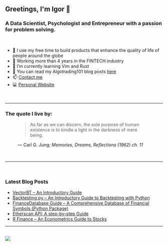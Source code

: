 ## Greetings, I'm Igor 👋 

### A Data Scientist, Psychologist and Entrepreneur with a passion for problem solving.
<br />

- 🔭 I use my free time to build products that enhance the quality of life of people around the globe
- 🌟 Working more than 4 years in the FINTECH industry
- 🌱 I’m currently learning Vim and Rust
- 📜 You can read my Algotrading101 blog posts [here](https://algotrading101.com/learn/)
- 📫 [Contact me](mailto:igorradovanovic20@gmail.com)
- :computer: [Personal Website](https://igorradovanovic.com)


<br />

---

### The quote I live by:

<figure class="quote">
  <blockquote>
    As far as we can discern, the sole purpose of human existence is to kindle a light in the darkness of mere being.
  </blockquote>
  <figcaption>
   &mdash; Carl G. Jung; <cite>Memories, Dreams, Reflections (1962) ch. 11</cite> 
  </figcaption> 
</figure>
<br />

---
<br />

### Latest Blog Posts
<!-- BLOG-POST-LIST:START -->
- [VectorBT – An Introductory Guide](https://algotrading101.com/learn/vectorbt-guide/?utm_source=rss&utm_medium=rss&utm_campaign=vectorbt-guide)
- [Backtesting.py – An Introductory Guide to Backtesting with Python](https://algotrading101.com/learn/backtesting-py-guide/?utm_source=rss&utm_medium=rss&utm_campaign=backtesting-py-guide)
- [FinanceDatabase Guide – A Comprehensive Database of Financial Symbols &lpar;Python Package&rpar;](https://algotrading101.com/learn/financedatabase-python-guide/?utm_source=rss&utm_medium=rss&utm_campaign=financedatabase-python-guide)
- [Etherscan API: A step-by-step Guide](https://algotrading101.com/learn/etherscan-api-guide/?utm_source=rss&utm_medium=rss&utm_campaign=etherscan-api-guide)
- [R Finance – An Econometrics Guide to Stocks](https://algotrading101.com/learn/r-finance-guide/?utm_source=rss&utm_medium=rss&utm_campaign=r-finance-guide)
<!-- BLOG-POST-LIST:END -->

---

<br />

<img src="https://github-readme-stats.vercel.app/api?username=igorwounds&show_icons=true&theme=midnight-purple" />

